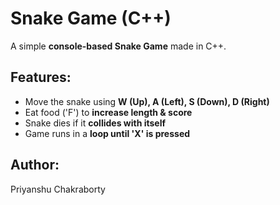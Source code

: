 # Snake Game (C++)

A simple **console-based Snake Game** made in C++.

## Features:
- Move the snake using **W (Up), A (Left), S (Down), D (Right)**
- Eat food ('F') to **increase length & score**
- Snake dies if it **collides with itself**
- Game runs in a **loop until 'X' is pressed**

## Author:
Priyanshu Chakraborty
